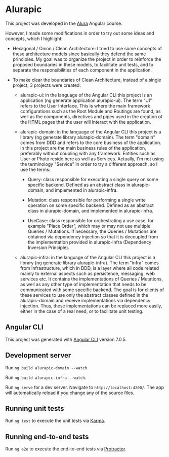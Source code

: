 # Alurapic

This project was developed in the [Alura](https://www.alura.com.br/) Angular course.

However, I made some modifications in order to try out some ideas and concepts, which I highlight:

- Hexagonal / Onion / Clean Architecture: I tried to use some concepts of these architecture models since basically they defend the same principles. My goal was to organize the project in order to reinforce the proposed boundaries in these models, to facilitate unit tests, and to separate the responsibilities of each component in the application.

- To make clear the boundaries of Clean Architecture, instead of a single project, 3 projects were created:

    - alurapic-ui: in the language of the Angular CLI this project is an application (ng generate application alurapic-ui). The term "UI" refers to the User Interface. This is where the main framework configurations such as the Root Module and Routings are found, as well as the components, directives and pipes used in the creation of the HTML pages that the user will interact with the application.

    - alurapic-domain: in the language of the Angular CLI this project is a library (ng generate library alurapic-domain). The term "domain" comes from DDD and refers to the core business of the application. In this project are the main business rules of the application, preferably without coupling with any framework. Entities such as User or Photo reside here as well as Services. Actually, I'm not using the terminology "Service" in order to try a different approach, so I use the terms:

        - Query: class responsible for executing a single query on some specific backend. Defined as an abstract class in alurapic-domain, and implemented in alurapic-infra.

        - Mutation: class responsible for performing a single write operation on some specific backend. Defined as an abstract class in alurapic-domain, and implemented in alurapic-infra.

        - UseCase: class responsible for orchestrating a use case, for example "Place Order", which may or may not use multiple Queries / Mutations. If necessary, the Queries / Mutations are obtained via dependency injection so that it is decoupled from the implementation provided in alurapic-infra (Dependency Inversion Principle).

    - alurapic-infra: in the language of the Angular CLI this project is a library (ng generate library alurapic-infra). The term "infra" comes from Infrastructure, which in DDD, is a layer where all code related mainly to external aspects such as persistence, messaging, web services etc. It contains the implementations of Queries / Mutations, as well as any other type of implementation that needs to be communicated with some specific backend. The goal is for clients of these services to use only the abstract classes defined in the alurapic-domain and receive implementations via dependency injection. Thus, these implementations can be replaced more easily, either in the case of a real need, or to facilitate unit testing.

## Angular CLI

This project was generated with [Angular CLI](https://github.com/angular/angular-cli) version 7.0.5.

## Development server

Run `ng build alurapic-domain --watch`.

Run `ng build alurapic-infra --watch`.

Run `ng serve` for a dev server. Navigate to `http://localhost:4200/`. The app will automatically reload if you change any of the source files.

## Running unit tests

Run `ng test` to execute the unit tests via [Karma](https://karma-runner.github.io).

## Running end-to-end tests

Run `ng e2e` to execute the end-to-end tests via [Protractor](http://www.protractortest.org/).
